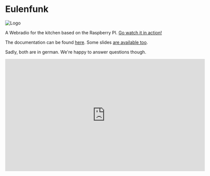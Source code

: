 # Eulenfunk

![Logo](https://raw.githubusercontent.com/studentkittens/eulenfunk/master/docs/paper/images/title.png)

A Webradio for the kitchen based on the Raspberry PI. [Go watch it in action!](https://vimeo.com/171646691)

The documentation can be found [here](https://studentkittens.github.io/eulenfunk/eulenfunk-doc.pdf).
Some slides [are available too](https://studentkittens.github.io/eulenfunk/index.html).

Sadly, both are in german. We're happy to answer questions though.

<iframe src="https://player.vimeo.com/video/171646691" width="640" height="360"
frameborder="0" webkitallowfullscreen mozallowfullscreen
allowfullscreen></iframe>
